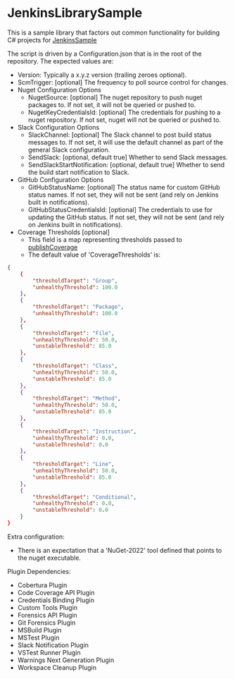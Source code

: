 # JenkinsLibrarySample
This is a sample library that factors out common functionality for building C# projects for [JenkinsSample](https://github.com/FineRedMist/JenkinsSample)

The script is driven by a Configuration.json that is in the root of the repository. The expected values are:
* Version: Typically a x.y.z version (trailing zeroes optional).
* ScmTrigger: [optional] The frequency to poll source control for changes.
* Nuget Configuration Options
    * NugetSource: [optional] The nuget repository to push nuget packages to. If not set, it will not be queried or pushed to.
    * NugetKeyCredentialsId: [optional] The credentials for pushing to a nuget repository. If not set, nuget will not be queried or pushed to.
* Slack Configuration Options
    * SlackChannel: [optional] The Slack channel to post build status messages to. If not set, it will use the default channel as part of the general Slack configuration.
    * SendSlack: [optional, default true] Whether to send Slack messages.
    * SendSlackStartNotification: [optional, default true] Whether to send the build start notification to Slack.
* GitHub Configuration Options
    * GitHubStatusName: [optional] The status name for custom GitHub status names. If not set, they will not be sent (and rely on Jenkins built in notifications).
    * GitHubStatusCredentialsId: [optional] The credentials to use for updating the GitHub status. If not set, they will not be sent (and rely on Jenkins built in notifications).
* Coverage Thresholds [optional]
    * This field is a map representing thresholds passed to [publishCoverage](https://www.jenkins.io/doc/pipeline/steps/code-coverage-api/)
    * The default value of 'CoverageThresholds' is:

```json
{
    {
        "thresholdTarget": "Group",
        "unhealthyThreshold": 100.0
    },
    {
        "thresholdTarget": "Package", 
        "unhealthyThreshold": 100.0
    },
    {
        "thresholdTarget": "File", 
        "unhealthyThreshold": 50.0, 
        "unstableThreshold": 85.0
    },
    {
        "thresholdTarget": "Class", 
        "unhealthyThreshold": 50.0, 
        "unstableThreshold": 85.0
    },
    {
        "thresholdTarget": "Method", 
        "unhealthyThreshold": 50.0, 
        "unstableThreshold": 85.0
    },
    {
        "thresholdTarget": "Instruction", 
        "unhealthyThreshold": 0.0, 
        "unstableThreshold": 0.0
    },
    {
        "thresholdTarget": "Line", 
        "unhealthyThreshold": 50.0, 
        "unstableThreshold": 85.0
    },
    {
        "thresholdTarget": "Conditional", 
        "unhealthyThreshold": 0.0, 
        "unstableThreshold": 0.0
    }
}
```

Extra configuration:
 * There is an expectation that a 'NuGet-2022' tool defined that points to the nuget executable.

Plugin Dependencies:
 * Cobertura Plugin
 * Code Coverage API Plugin
 * Credentials Binding Plugin
 * Custom Tools Plugin
 * Forensics API Plugin
 * Git Forensics Plugin
 * MSBuild Plugin
 * MSTest Plugin
 * Slack Notification Plugin
 * VSTest Runner Plugin
 * Warnings Next Generation Plugin
 * Workspace Cleanup Plugin